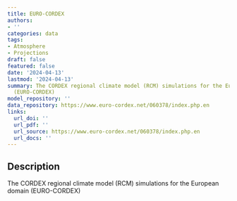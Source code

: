 ```yaml
---
title: EURO-CORDEX
authors:
- ''
categories: data
tags:
- Atmosphere
- Projections
draft: false
featured: false
date: '2024-04-13'
lastmod: '2024-04-13'
summary: The CORDEX regional climate model (RCM) simulations for the European domain
  (EURO-CORDEX)
model_repository: ''
data_repository: https://www.euro-cordex.net/060378/index.php.en
links:
  url_doi: ''
  url_pdf: ''
  url_source: https://www.euro-cordex.net/060378/index.php.en
  url_docs: ''
---
```


## Description

The CORDEX regional climate model (RCM) simulations for the European domain (EURO-CORDEX)


